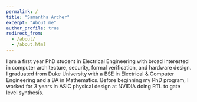 ```yaml
---
permalink: /
title: "Samantha Archer"
excerpt: "About me"
author_profile: true
redirect_from: 
  - /about/
  - /about.html
---
```



I am a first year PhD student in Electrical Engineering with broad interested in computer architecture, security, formal verification, and hardware design. I graduated from Duke University with a BSE in Electrical & Computer Engineering and a BA in Mathematics. Before beginning my PhD program, I worked for 3 years in ASIC physical design at NVIDIA doing RTL to gate level synthesis. 
